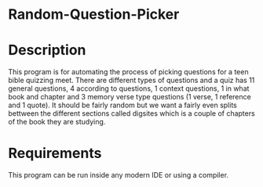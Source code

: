 # Random-Question-Picker

# Description
This program is for automating the process of picking questions for a teen bible quizzing meet.  There are different types of questions and a quiz has 11 general questions, 4 according to questions, 1 context questions, 1 in what book and chapter and 3 memory verse type questions (1 verse, 1 reference and 1 quote).  It should be fairly random but we want a fairly even splits bettween the different sections called digsites which is a couple of chapters of the book they are studying.

# Requirements
This program can be run inside any modern IDE or using a compiler.
